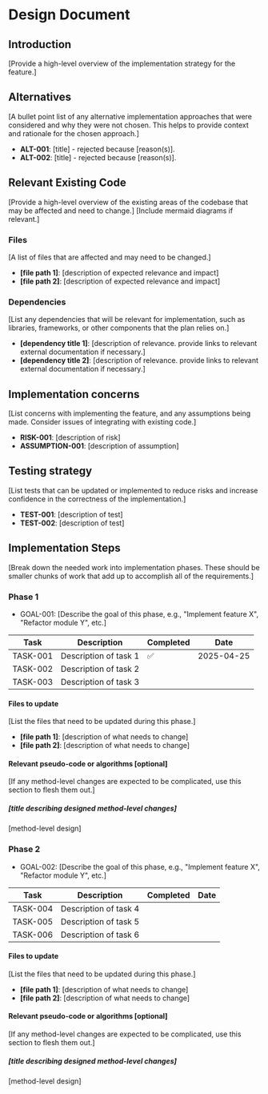 # Design Document

## Introduction

[Provide a high-level overview of the implementation strategy for the feature.]

## Alternatives

[A bullet point list of any alternative implementation approaches that were considered and why they were not chosen. This helps to provide context and rationale for the chosen approach.]

- **ALT-001**: [title] - rejected because [reason(s)].
- **ALT-002**: [title] - rejected because [reason(s)].

## Relevant Existing Code

[Provide a high-level overview of the existing areas of the codebase that may be affected and need to change.]
[Include mermaid diagrams if relevant.]

### Files

[A list of files that are affected and may need to be changed.]

- **[file path 1]**: [description of expected relevance and impact]
- **[file path 2]**: [description of expected relevance and impact]

### Dependencies

[List any dependencies that will be relevant for implementation, such as libraries, frameworks, or other components that the plan relies on.]

- **[dependency title 1]**: [description of relevance. provide links to relevant external documentation if necessary.]
- **[dependency title 2]**: [description of relevance. provide links to relevant external documentation if necessary.]

## Implementation concerns

[List concerns with implementing the feature, and any assumptions being made. Consider issues of integrating with existing code.]

- **RISK-001**: [description of risk]
- **ASSUMPTION-001**: [description of assumption]

## Testing strategy

[List tests that can be updated or implemented to reduce risks and increase confidence in the correctness of the implementation.]

- **TEST-001**: [description of test]
- **TEST-002**: [description of test]

## Implementation Steps

[Break down the needed work into implementation phases. These should be smaller chunks of work that add up to accomplish all of the requirements.]

### Phase 1

- GOAL-001: [Describe the goal of this phase, e.g., "Implement feature X", "Refactor module Y", etc.]

| Task     | Description           | Completed | Date       |
| -------- | --------------------- | --------- | ---------- |
| TASK-001 | Description of task 1 | ✅        | 2025-04-25 |
| TASK-002 | Description of task 2 |           |            |
| TASK-003 | Description of task 3 |           |            |

#### Files to update

[List the files that need to be updated during this phase.]

- **[file path 1]**: [description of what needs to change]
- **[file path 2]**: [description of what needs to change]

#### Relevant pseudo-code or algorithms [optional]

[If any method-level changes are expected to be complicated, use this section to flesh them out.]

##### [title describing designed method-level changes]

[method-level design]

### Phase 2

- GOAL-002: [Describe the goal of this phase, e.g., "Implement feature X", "Refactor module Y", etc.]

| Task     | Description           | Completed | Date |
| -------- | --------------------- | --------- | ---- |
| TASK-004 | Description of task 4 |           |      |
| TASK-005 | Description of task 5 |           |      |
| TASK-006 | Description of task 6 |           |      |

#### Files to update

[List the files that need to be updated during this phase.]

- **[file path 1]**: [description of what needs to change]
- **[file path 2]**: [description of what needs to change]

#### Relevant pseudo-code or algorithms [optional]

[If any method-level changes are expected to be complicated, use this section to flesh them out.]

##### [title describing designed method-level changes]

[method-level design]
